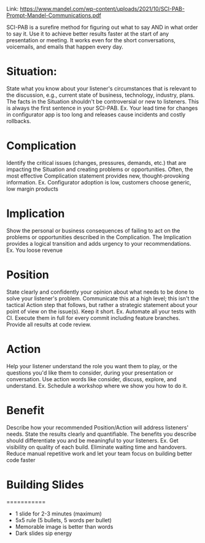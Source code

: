 
Link: https://www.mandel.com/wp-content/uploads/2021/10/SCI-PAB-Prompt-Mandel-Communications.pdf

SCI-PAB is a surefire method for figuring out what to say AND in what order to say it. Use it to achieve better results faster at the start of any presentation or meeting. It works even for the short conversations, voicemails, and emails that happen every day.

# Situation:
State what you know about your listener's circumstances that is relevant to the discussion, e.g., current state of business, technology, industry, plans. The facts in the Situation shouldn't be controversial or new to listeners. This is always the first sentence in your SCI-PAB. 
Ex. Your lead time for changes in configurator app is too long and releases cause incidents and costly rollbacks.

# Complication
Identify the critical issues (changes, pressures, demands, etc.) that are impacting the Situation and creating problems or opportunities. Often, the most effective Complication statement provides new, thought-provoking information. 
Ex. Configurator adoption is low, customers choose generic, low margin products

# Implication
Show the personal or business consequences of failing to act on the problems or opportunities described in the Complication. The Implication provides a logical transition and adds urgency to your recommendations.
Ex. You loose revenue

# Position
State clearly and confidently your opinion about what needs to be done to solve your listener's problem. Communicate this at a high level; this isn't the tactical Action step that follows, but rather a strategic statement about your point of view on the issue(s). Keep it short. 
Ex. Automate all your tests with CI. Execute them in full for every commit including feature branches. Provide all results at code review.

# Action
Help your listener understand the role you want them to play, or the questions you'd like them to consider, during your presentation or conversation. Use action words like consider, discuss, explore, and understand.
Ex. Schedule a workshop where we show you how to do it.

# Benefit
Describe how your recommended Position/Action will address listeners' needs. State the results clearly and quantifiable. The benefits you describe should differentiate you and be meaningful to your listeners. 
Ex. Get visibility on quality of each build. Eliminate waiting time and handovers. Reduce manual repetitive work and let your team focus on building better code faster



# Building Slides
===========
- 1 slide for 2-3 minutes (maximum)
- 5x5 rule (5 bullets, 5 words per bullet)
- Memorable image is better than words
- Dark slides sip energy
